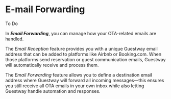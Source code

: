 # E-mail Forwarding

To Do



In _**Email Forwarding**_, you can manage how your OTA-related emails are handled.&#x20;

The _Email Reception_ feature provides you with a unique Guestway email address that can be added to platforms like Airbnb or Booking.com. When those platforms send reservation or guest communication emails, Guestway will automatically receive and process them.

The _Email Forwarding_ feature allows you to define a destination email address where Guestway will forward all incoming messages—this ensures you still receive all OTA emails in your own inbox while also letting Guestway handle automation and responses.

